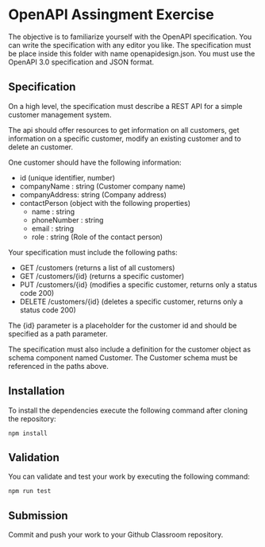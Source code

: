 # OpenAPI Assingment Exercise

The objective is to familiarize yourself with the OpenAPI specification. You can 
write the specification with any editor you like. The specification must be place inside this folder with name openapidesign.json. You must use the OpenAPI 3.0 specification and JSON format.

## Specification

On a high level, the specification must describe a REST API for a simple
customer management system. 

The api should offer resources to get information on all customers, get information on a specific customer, modify an existing customer and to delete an customer.  

One customer should have the following information: 

- id (unique identifier, number)
- companyName : string (Customer company name)
- companyAddress: string (Company address)
- contactPerson (object with the following properties)
  - name : string
  - phoneNumber : string
  - email : string
  - role : string (Role of the contact person)

Your specification must include the following paths:

- GET /customers (returns a list of all customers)
- GET /customers/{id} (returns a specific customer)
- PUT /customers/{id} (modifies a specific customer, returns only a status code 200)
- DELETE /customers/{id} (deletes a specific customer, returns only a status code 200)

The {id} parameter is a placeholder for the customer id and should be specified as a path parameter. 

The specification must also include a definition for the customer object as schema component named Customer. The Customer schema must be referenced in the paths above.

## Installation

To install the dependencies execute the following command after cloning the repository:

```
npm install
```

## Validation
You can validate and test your work by executing the following command:

```
npm run test
```

## Submission
Commit and push your work to your Github Classroom repository. 

